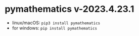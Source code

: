 # pymathematics v-2023.4.23.1

* linux/macOS: `pip3 install pymathematics`
* for windows: `pip install pymathematics`
 
